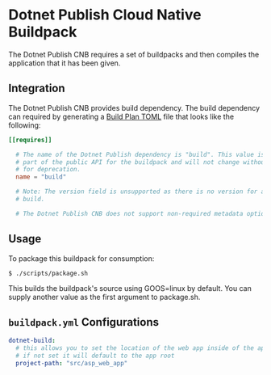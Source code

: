 # Dotnet Publish Cloud Native Buildpack

The Dotnet Publish CNB requires a set of buildpacks and then compiles the application that
it has been given.

## Integration

The Dotnet Publish CNB provides build dependency. The build dependency can required
by generating a [Build Plan
TOML](https://github.com/buildpacks/spec/blob/master/buildpack.md#build-plan-toml)
file that looks like the following:

```toml
[[requires]]

  # The name of the Dotnet Publish dependency is "build". This value is considered
  # part of the public API for the buildpack and will not change without a plan
  # for deprecation.
  name = "build"

  # Note: The version field is unsupported as there is no version for a set of
  # build.

  # The Dotnet Publish CNB does not support non-required metadata options.
```

## Usage
To package this buildpack for consumption:
```
$ ./scripts/package.sh
```
This builds the buildpack's source using GOOS=linux by default. You can supply another value as the first argument to package.sh.

## `buildpack.yml` Configurations

```yaml
dotnet-build:                                                                                                                                                 
  # this allows you to set the location of the web app inside of the app root
  # if not set it will default to the app root
  project-path: "src/asp_web_app"
```
